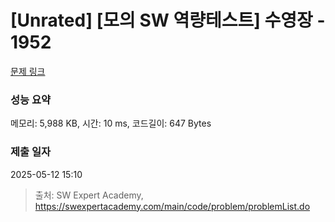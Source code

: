 # [Unrated] [모의 SW 역량테스트] 수영장 - 1952 

[문제 링크](https://swexpertacademy.com/main/code/problem/problemDetail.do?contestProbId=AV5PpFQaAQMDFAUq) 

### 성능 요약

메모리: 5,988 KB, 시간: 10 ms, 코드길이: 647 Bytes

### 제출 일자

2025-05-12 15:10



> 출처: SW Expert Academy, https://swexpertacademy.com/main/code/problem/problemList.do